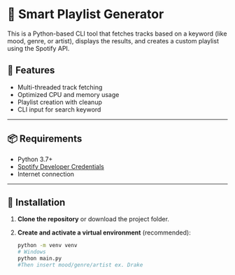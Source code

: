 # 🎵 Smart Playlist Generator

This is a Python-based CLI tool that fetches tracks based on a keyword (like mood, genre, or artist), displays the results, and creates a custom playlist using the Spotify API.

## 🧩 Features

- Multi-threaded track fetching
- Optimized CPU and memory usage
- Playlist creation with cleanup
- CLI input for search keyword

---

## 📦 Requirements

- Python 3.7+
- [Spotify Developer Credentials](https://developer.spotify.com/dashboard)
- Internet connection

---

## 🔧 Installation

1. **Clone the repository** or download the project folder.

2. **Create and activate a virtual environment** (recommended):

   ```bash
   python -m venv venv
   # Windows
   python main.py
   #Then insert mood/genre/artist ex. Drake
